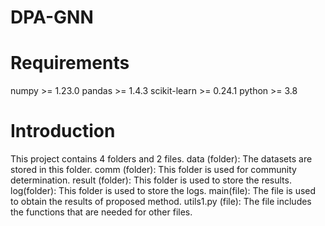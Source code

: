 # DPA-GNN
# Requirements
numpy >= 1.23.0
pandas >= 1.4.3
scikit-learn >= 0.24.1
python >= 3.8


# Introduction
This project contains 4 folders and 2 files.
data (folder): The datasets are stored in this folder.
comm (folder): This folder is used for community determination.
result (folder): This folder is used to store the results.
log(folder): This folder is used to store the logs.
main(file): The file is used to obtain the results of proposed method.
utils1.py (file): The file includes the functions that are needed for other files.


